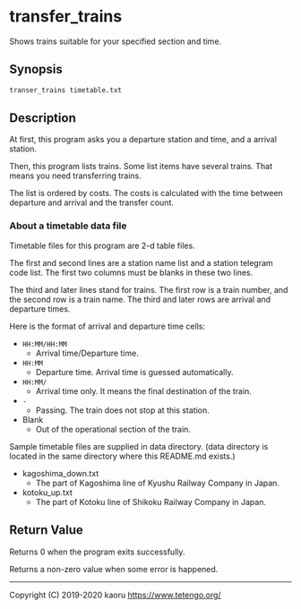transfer_trains
===============

Shows trains suitable for your specified section and time.

Synopsis
--------

```sh
transer_trains timetable.txt
```

Description
-----------

At first, this program asks you a departure station and time, and a arrival
station.

Then, this program lists trains. Some list items have several trains. That
means you need transferring trains.

The list is ordered by costs. The costs is calculated with the time between
departure and arrival and the transfer count.

### About a timetable data file

Timetable files for this program are 2-d table files.

The first and second lines are a station name list and a station telegram code
list. The first two columns must be blanks in these two lines.

The third and later lines stand for trains. The first row is a train number,
and the second row is a train name. The third and later rows are arrival and
departure times.

Here is the format of arrival and departure time cells:

- `HH:MM/HH:MM`
  - Arrival time/Departure time.
- `HH:MM`
  - Departure time. Arrival time is guessed automatically.
- `HH:MM/`
  - Arrival time only. It means the final destination of the train.
- `-`
  - Passing. The train does not stop at this station.
- Blank
  - Out of the operational section of the train.

Sample timetable files are supplied in data directory. (data directory is
located in the same directory where this README.md exists.)

- kagoshima_down.txt
  - The part of Kagoshima line of Kyushu Railway Company in Japan.
- kotoku_up.txt
  - The part of Kotoku line of Shikoku Railway Company in Japan.

Return Value
------------

Returns 0 when the program exits successfully.

Returns a non-zero value when some error is happened.

---

Copyright (C) 2019-2020 kaoru  https://www.tetengo.org/

